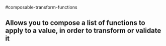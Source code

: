 #composable-transform-functions
## Allows you to compose a list of functions to apply to a value, in order to transform or validate it
